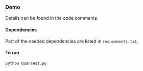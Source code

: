 ### Demo

Details can be found in the code comments.

#### Dependencies
Part of the needed dependencies are listed in ` requiements.txt `.

#### To run

```
python QuanTest.py
```



